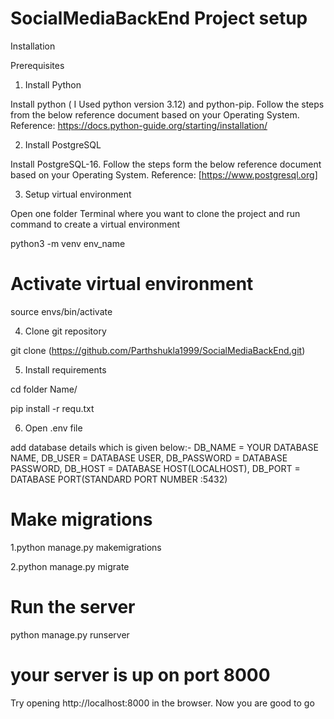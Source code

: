 # SocialMediaBackEnd Project setup

Installation

Prerequisites

1. Install Python

Install python ( I Used python version 3.12) and python-pip. Follow the steps from the below reference document based on your Operating System. Reference: https://docs.python-guide.org/starting/installation/

2. Install PostgreSQL

Install PostgreSQL-16. Follow the steps form the below reference document based on your Operating System. Reference: [https://www.postgresql.org]

3. Setup virtual environment

Open one folder Terminal where you want to clone the project and run command to create a virtual environment

python3 -m venv env_name


# Activate virtual environment
source envs/bin/activate

4. Clone git repository

git clone (https://github.com/Parthshukla1999/SocialMediaBackEnd.git)

5. Install requirements

cd folder Name/

pip install -r requ.txt

6. Open .env file 

add database details which is given below:-
DB_NAME = YOUR DATABASE NAME,
DB_USER = DATABASE USER,
DB_PASSWORD = DATABASE PASSWORD,
DB_HOST = DATABASE HOST(LOCALHOST),
DB_PORT = DATABASE PORT(STANDARD PORT NUMBER :5432)


# Make migrations
1.python manage.py makemigrations

2.python manage.py migrate

# Run the server
python manage.py runserver

# your server is up on port 8000
Try opening http://localhost:8000 in the browser. Now you are good to go

